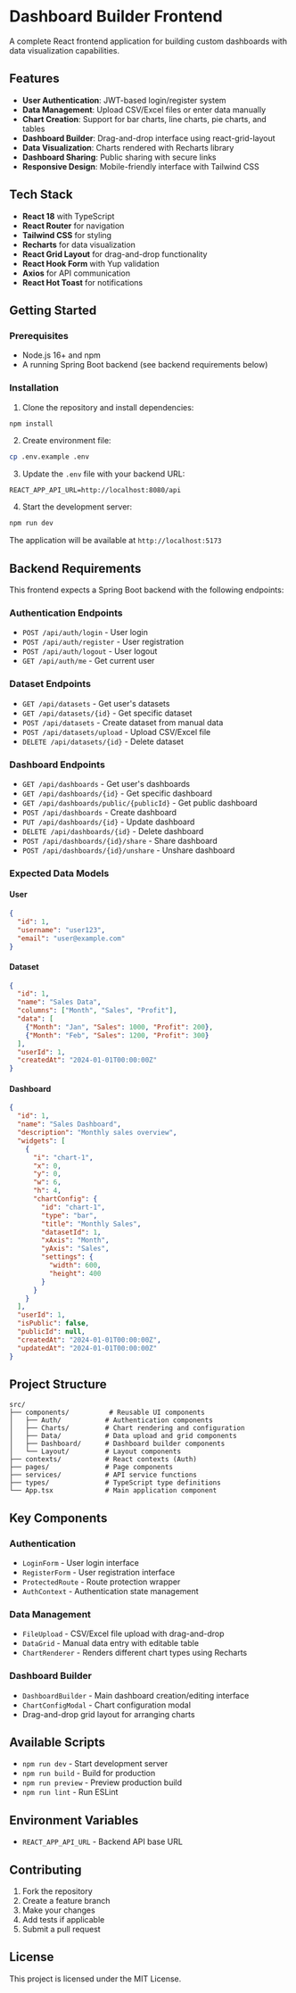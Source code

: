 # Dashboard Builder Frontend

A complete React frontend application for building custom dashboards with data visualization capabilities.

## Features

- **User Authentication**: JWT-based login/register system
- **Data Management**: Upload CSV/Excel files or enter data manually
- **Chart Creation**: Support for bar charts, line charts, pie charts, and tables
- **Dashboard Builder**: Drag-and-drop interface using react-grid-layout
- **Data Visualization**: Charts rendered with Recharts library
- **Dashboard Sharing**: Public sharing with secure links
- **Responsive Design**: Mobile-friendly interface with Tailwind CSS

## Tech Stack

- **React 18** with TypeScript
- **React Router** for navigation
- **Tailwind CSS** for styling
- **Recharts** for data visualization
- **React Grid Layout** for drag-and-drop functionality
- **React Hook Form** with Yup validation
- **Axios** for API communication
- **React Hot Toast** for notifications

## Getting Started

### Prerequisites

- Node.js 16+ and npm
- A running Spring Boot backend (see backend requirements below)

### Installation

1. Clone the repository and install dependencies:
```bash
npm install
```

2. Create environment file:
```bash
cp .env.example .env
```

3. Update the `.env` file with your backend URL:
```env
REACT_APP_API_URL=http://localhost:8080/api
```

4. Start the development server:
```bash
npm run dev
```

The application will be available at `http://localhost:5173`

## Backend Requirements

This frontend expects a Spring Boot backend with the following endpoints:

### Authentication Endpoints
- `POST /api/auth/login` - User login
- `POST /api/auth/register` - User registration
- `POST /api/auth/logout` - User logout
- `GET /api/auth/me` - Get current user

### Dataset Endpoints
- `GET /api/datasets` - Get user's datasets
- `GET /api/datasets/{id}` - Get specific dataset
- `POST /api/datasets` - Create dataset from manual data
- `POST /api/datasets/upload` - Upload CSV/Excel file
- `DELETE /api/datasets/{id}` - Delete dataset

### Dashboard Endpoints
- `GET /api/dashboards` - Get user's dashboards
- `GET /api/dashboards/{id}` - Get specific dashboard
- `GET /api/dashboards/public/{publicId}` - Get public dashboard
- `POST /api/dashboards` - Create dashboard
- `PUT /api/dashboards/{id}` - Update dashboard
- `DELETE /api/dashboards/{id}` - Delete dashboard
- `POST /api/dashboards/{id}/share` - Share dashboard
- `POST /api/dashboards/{id}/unshare` - Unshare dashboard

### Expected Data Models

#### User
```json
{
  "id": 1,
  "username": "user123",
  "email": "user@example.com"
}
```

#### Dataset
```json
{
  "id": 1,
  "name": "Sales Data",
  "columns": ["Month", "Sales", "Profit"],
  "data": [
    {"Month": "Jan", "Sales": 1000, "Profit": 200},
    {"Month": "Feb", "Sales": 1200, "Profit": 300}
  ],
  "userId": 1,
  "createdAt": "2024-01-01T00:00:00Z"
}
```

#### Dashboard
```json
{
  "id": 1,
  "name": "Sales Dashboard",
  "description": "Monthly sales overview",
  "widgets": [
    {
      "i": "chart-1",
      "x": 0,
      "y": 0,
      "w": 6,
      "h": 4,
      "chartConfig": {
        "id": "chart-1",
        "type": "bar",
        "title": "Monthly Sales",
        "datasetId": 1,
        "xAxis": "Month",
        "yAxis": "Sales",
        "settings": {
          "width": 600,
          "height": 400
        }
      }
    }
  ],
  "userId": 1,
  "isPublic": false,
  "publicId": null,
  "createdAt": "2024-01-01T00:00:00Z",
  "updatedAt": "2024-01-01T00:00:00Z"
}
```

## Project Structure

```
src/
├── components/          # Reusable UI components
│   ├── Auth/           # Authentication components
│   ├── Charts/         # Chart rendering and configuration
│   ├── Data/           # Data upload and grid components
│   ├── Dashboard/      # Dashboard builder components
│   └── Layout/         # Layout components
├── contexts/           # React contexts (Auth)
├── pages/              # Page components
├── services/           # API service functions
├── types/              # TypeScript type definitions
└── App.tsx             # Main application component
```

## Key Components

### Authentication
- `LoginForm` - User login interface
- `RegisterForm` - User registration interface
- `ProtectedRoute` - Route protection wrapper
- `AuthContext` - Authentication state management

### Data Management
- `FileUpload` - CSV/Excel file upload with drag-and-drop
- `DataGrid` - Manual data entry with editable table
- `ChartRenderer` - Renders different chart types using Recharts

### Dashboard Builder
- `DashboardBuilder` - Main dashboard creation/editing interface
- `ChartConfigModal` - Chart configuration modal
- Drag-and-drop grid layout for arranging charts

## Available Scripts

- `npm run dev` - Start development server
- `npm run build` - Build for production
- `npm run preview` - Preview production build
- `npm run lint` - Run ESLint

## Environment Variables

- `REACT_APP_API_URL` - Backend API base URL

## Contributing

1. Fork the repository
2. Create a feature branch
3. Make your changes
4. Add tests if applicable
5. Submit a pull request

## License

This project is licensed under the MIT License.
